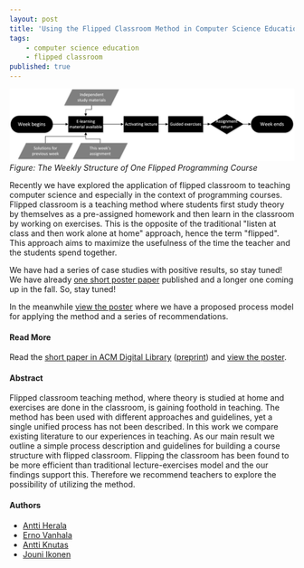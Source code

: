 ```yaml
---
layout: post
title: 'Using the Flipped Classroom Method in Computer Science Education, pt. 1'
tags:
    - computer science education
    - flipped classroom
published: true
---
```


![Figure: The Weekly Structure of One Flipped Programming Course](/assets/img/2016-06-02-flipped-pt-1.png)
*Figure: The Weekly Structure of One Flipped Programming Course*

Recently we have explored the application of flipped classroom to teaching computer science and especially in the context of programming courses. Flipped classroom is a teaching method where students first study theory by themselves as a pre-assigned homework and then learn in the classroom by working on exercises. This is the opposite of the traditional "listen at class and then work alone at home" approach, hence the term "flipped". This approach aims to maximize the usefulness of the time the teacher and the students spend together.

We have had a series of case studies with positive results, so stay tuned! We have already [one short poster paper](https://www.researchgate.net/publication/301454228_Teaching_programming_with_flipped_classroom_method_a_study_from_two_programming_courses) published and a longer one coming up in the fall. So, stay tuned!

In the meanwhile [view the poster](/assets/PDFs/2016-06-02-flipped-pt-1-poster.pdf) where we have a proposed process model for applying the method and a series of recommendations. 

#### Read More
Read the [short paper in ACM Digital Library](http://dl.acm.org/citation.cfm?id=2828983) ([preprint](https://www.researchgate.net/publication/301454228_Teaching_programming_with_flipped_classroom_method_a_study_from_two_programming_courses)) and [view the poster](/assets/PDFs/2016-06-02-flipped-pt-1-poster.pdf).

#### Abstract
Flipped classroom teaching method, where theory is studied at home and exercises are done in the classroom, is gaining foothold in teaching. The method has been used with different approaches and guidelines, yet a single unified process has not been described. In this work we compare existing literature to our experiences in teaching. As our main result we outline a simple process description and guidelines for building a course structure with flipped classroom. Flipping the classroom has been found to be more efficient than traditional lecture-exercises model and the our findings support this. Therefore we recommend teachers to explore the possibility of utilizing the method.

#### Authors
* [Antti Herala](https://twitter.com/anttiherala)
* [Erno Vanhala](https://twitter.com/ernovanhala)
* [Antti Knutas](https://twitter.com/aknutas)
* [Jouni Ikonen](https://twitter.com/jouni_ikonen)
